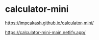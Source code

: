 # calculator-mini
 
https://impcakash.github.io/calculator-mini/

https://calculator-mini-main.netlify.app/
